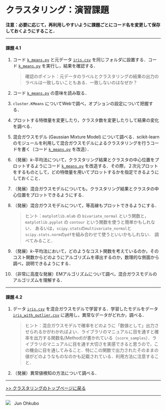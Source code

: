# クラスタリング：演習課題

**注意：必要に応じて，再利用しやすいように課題ごとにコード名を変更して保存しておくようにすること．**

***
#### 課題 4.1
1. コード [`k_means.py`](./k_means.py) と元データ [`iris.csv`](./iris.csv) を同じフォルダに設置する．コード [`k_means.py`](./k_means.py) を実行し，結果を確認する．

    > 確認のポイント：元データのラベルとクラスタリングの結果の出力のラベルは一致しないこともある．一致しないのはなぜか？

1. コード [`k_means.py`](./k_means.py) の意味を読み取る．
1. `cluster.KMeans` についてWebで調べ，オプションの設定について把握する．
1. プロットする特徴量を変更したり，クラスタ数を変更したりして結果の変化を調べる．
1. 混合ガウスモデル (Gaussian Mixture Model) について調べる．scikit-learn のモジュールを利用して混合ガウスモデルによるクラスタリングを行うコードを書く（コード [`k_means.py`](./k_means.py) を改造）．
1. （発展）*k*-平均法について，クラスタリング結果とクラスタの中心位置をプロットするようにコード [`k_means.py`](./k_means.py) を改造する．その際，２次元プロットをするものとして，どの特徴量を用いてプロットするかを指定できるようにしておくこと．
1. （発展）混合ガウスモデルについても，クラスタリング結果とクラスタの中心位置をプロットできるようにする．
1. （発展）混合ガウスモデルについて，等高線もプロットできるようにする．

    > ヒント：`matplotlib.mlab` の `bivariate_normal` という関数と，`matplotlib.pyplot` の `contour` という関数を使うと簡単かもしれない．
    > あるいは，`scipy.stats`の`multivariate_normal`と`scipy.stats.norm`の`pdf`を組み合わせて使うといいかもしれない．
    > 調べてみること．

1. （発展）*k*-平均法において，どのようなコスト関数を考えているのか，そのコスト関数からどのようにアルゴリズムを導出するのか，数理的な側面から調べ，説明できるようにする．
1. （非常に高度な発展）EMアルゴリズムについて調べ，混合ガウスモデルのアルゴリズムを理解する．

***
#### 課題 4.2
1. データ [`iris.csv`](./iris.csv) を混合ガウスモデルで学習する．学習したモデルをデータ [`iris_with_outlier.csv`](./iris_with_outlier.csv) に適用し，異常なデータがどれか，調べる．

    > ヒント：混合ガウスモデルで確率をどのように「数値として」出力させられるかがわかればよい．ライブラリのマニュアルに目を通すと確率を出力する関数名(Method)が書かれている（`score_samples`）．ライブラリのマニュアルに目を通す大切さを実感できると思うので，この機会に目を通してみること．特にこの関数で出力されたそのままの値がどのようなものなのかも記載されている．利用方法に注意すること．

1. （発展）異常値検知の方法について調べる．

***
[>> クラスタリングのトップページに戻る](./README.md)
***
<img src="https://i.creativecommons.org/l/by-nc-sa/4.0/88x31.png"> &nbsp; Jun Ohkubo
